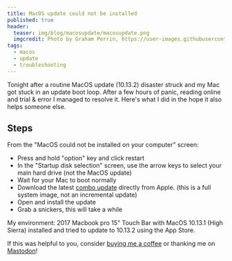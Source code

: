 ```yaml
---
title: MacOS update could not be installed
published: true
header:
  teaser: img/blog/macosupdate/macosupdate.png
  imgcredit: Photo by Graham Perrin, https://user-images.githubusercontent.com/192271/27255121-5811f2b4-538f-11e7-8117-9401bc9a7a80.png, cropped
tags:
  - macos
  - update
  - troubleshooting
---
```

Tonight after a routine MacOS update (10.13.2) disaster struck and my Mac got stuck in an update boot loop. After a few hours of panic, reading online and trial & error I managed to resolve it. Here's what I did in the hope it also helps someone else.

## Steps
From the "MacOS could not be installed on your computer" screen:

- Press and hold "option" key and click restart
- In the "Startup disk selection" screen, use the arrow keys to select your main hard drive (not the MacOS update)
- Wait for your Mac to boot normally
- Download the latest [combo update](https://support.apple.com/downloads/macos) directly from Apple. (this is a full system image, not an incremental update)
- Open and install the update
- Grab a snickers, this will take a while

My environment: 2017 Macbook pro 15" Touch Bar with MacOS 10.13.1 (High Sierra) installed and tried to update to 10.13.2 using the App Store.

If this was helpful to you, consider [buying me a coffee](https://www.buymeacoffee.com/jeroen) or thanking me on [Mastodon](https://androiddev.social/@Jeroenmols)!
